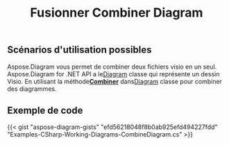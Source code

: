 ﻿---
title: Fusionner Combiner Diagram
type: docs
weight: 30
url: /fr/net/merge-combine-diagram/
description: Cette section explique comment combiner le fichier visio
---
## **Scénarios d'utilisation possibles**

 Aspose.Diagram vous permet de combiner deux fichiers visio en un seul.
 Aspose.Diagram for .NET API a le[Diagram](http://www.aspose.com/api/net/diagram/aspose.diagram/diagram) classe qui représente un dessin Visio.
En utilisant la méthode[**Combiner**](https://reference.aspose.com/diagram/net/aspose.diagram/diagram/methods/combine) dans[Diagram](http://www.aspose.com/api/net/diagram/aspose.diagram/diagram) classe pour combiner des diagrammes.

## **Exemple de code**
{{< gist "aspose-diagram-gists" "efd56218048f8b0ab925efd494227fdd" "Examples-CSharp-Working-Diagrams-CombineDiagram.cs" >}}
